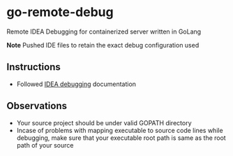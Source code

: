 # go-remote-debug
Remote IDEA Debugging for containerized server written in GoLang

**Note**
Pushed IDE files to retain the exact debug configuration used

## Instructions
* Followed [IDEA debugging](https://www.jetbrains.com/help/go/attach-to-running-go-processes-with-debugger.html#attach-to-a-process-in-the-docker-container) documentation

## Observations
* Your source project should be under valid GOPATH directory
* Incase of problems with mapping executable to source code lines while debugging, make sure that your executable root path is same as the root path of your source

